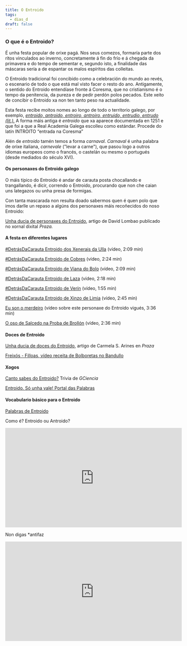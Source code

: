```yaml
---
title: O Entroido
tags:
  - dias_d
draft: false
---
```

### O que é o Entroido?

É unha festa popular de orixe pagá. Nos seus comezos, formaría parte dos ritos vinculados ao inverno, concretamente á fin do frío e á chegada da primavera e do tempo de sementar e, segundo isto, a finalidade das máscaras sería a de espantar os malos espíritos das colleitas.

O Entroido tradicional foi concibido como a celebración do mundo ao revés, o escenario de todo o que está mal visto facer o resto do ano. Antigamente, o sentido do Entroido entendíase fronte á Coresma, que no cristianismo é o tempo da penitencia, da pureza e de pedir perdón polos pecados. Este xeito de concibir o Entroido xa non ten tanto peso na actualidade.

Esta festa recibe moitos nomes ao longo de todo o territorio galego, por exemplo, *[entroido, antroido, entroiro, antroiro, entruido, entrudio, entrudo (lit.).](https://twitter.com/ilg_usc/status/1099276357132042241)* A forma máis antiga é *entroido* que xa aparece documentada en 1251 e que foi a que a Real Academia Galega escolleu como estándar. Procede do latín INTROITO “entrada na Coresma”

Alén de *entroido* tamén temos a forma *carnaval*. *Carnaval* é unha palabra de orixe italiana, *carnevale* ("levar a carne"), que pasou logo a outros idiomas europeos como o francés, o castelán ou mesmo o portugués (desde mediados do século XVI).

#### Os personaxes do Entroido galego

O máis típico do Entroido é andar de carauta posta chocallando e trangallando, é dicir, correndo o Entroido, procurando que non che caian uns lategazos ou unha presa de formigas.

Con tanta mascarada non resulta doado sabermos quen é quen polo que imos darlle un repaso a algúns dos personaxes máis recoñecidos do noso Entroido:

[Unha ducia de personaxes do Entroido](https://praza.gal/ducias/personaxes-do-entroido), artigo de David Lombao publicado no xornal dixital *Praza.*

#### A festa en diferentes lugares

[\#DetrásDaCarauta Entroido dos Xenerais da Ulla](https://www.youtube.com/watch?v=AGApbD6iUVM) (vídeo, 2:09 min)

[\#DetrásDaCarauta Entroido de Cobres](https://www.youtube.com/watch?v=kNpjZDkomt0) (vídeo, 2:24 min)

[\#DetrásDaCarauta Entroido de Viana do Bolo](https://www.youtube.com/watch?v=EW54WQstfno) (vídeo, 2:09 min)

[\#DetrásDaCarauta Entroido de Laza](https://www.youtube.com/watch?v=qJd3QIjgFnc) (vídeo, 2:18 min)

[\#DetrásDaCarauta Entroido de Verín](https://www.youtube.com/watch?v=X9AGXSCbtDA) (vídeo, 1:55 min)

[\#DetrásDaCarauta Entroido de Xinzo de Limia](https://www.youtube.com/watch?v=-L3cyoQFbnE) (vídeo, 2:45 min)

[Eu son o merdeiro](https://www.youtube.com/watch?v=Iwnow_JLcSw&feature=youtu.be) (vídeo sobre este personaxe do Entroido vigués, 3:36 min)

[O oso de Salcedo na Proba de Brollón](https://www.youtube.com/watch?v=ngDNWdFAyTo) (vídeo, 2:36 min)

#### Doces de Entroido

[Unha ducia de doces do Entroido](https://praza.gal/ducias/doces-de-entroido), artigo de Carmela S. Arines en *Praza*

[Freixós - Filloas, vídeo receita de Bolboretas no Bandullo](https://www.youtube.com/watch?v=683qLcL0-pw)

#### Xogos

[Canto sabes do Entroido?](https://www.gciencia.com/destinos/canto-sabes-do-noso-entroido/) Trivia de *GCiencia*

[Entroido. Só unha vale! Portal das Palabras](https://portaldaspalabras.gal/xogo/correr-o-entroido/)

#### Vocabulario básico para o Entroido

[Palabras de Entroido](https://laurarubio.net/posts/palabras-de-entroido/)

Como é? Entroido ou Antroido? 

<iframe width="560" height="315" src="https://www.youtube.com/embed/duiI0oZLPa0" title="YouTube video player" frameborder="0" allow="accelerometer; autoplay; clipboard-write; encrypted-media; gyroscope; picture-in-picture" allowfullscreen></iframe>

Non digas *antifaz

<iframe width="560" height="315" src="https://www.youtube.com/embed/P1cbygc6Wdc" title="YouTube video player" frameborder="0" allow="accelerometer; autoplay; clipboard-write; encrypted-media; gyroscope; picture-in-picture" allowfullscreen></iframe>